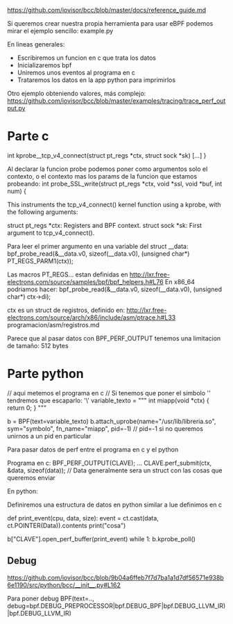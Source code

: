 https://github.com/iovisor/bcc/blob/master/docs/reference_guide.md

Si queremos crear nuestra propia herramienta para usar eBPF podemos mirar el ejemplo sencillo: example.py

En lineas generales:

 - Escribiremos un funcion en c que trata los datos
 - Inicializaremos bpf
 - Uniremos unos eventos al programa en c
 - Trataremos los datos en la app python para imprimirlos


Otro ejemplo obteniendo valores, más complejo:
https://github.com/iovisor/bcc/blob/master/examples/tracing/trace_perf_output.py


# Parte c

int kprobe__tcp_v4_connect(struct pt_regs *ctx, struct sock *sk)
    [...]
}


Al declarar la funcion probe podemos poner como argumentos solo el contexto, o el contexto mas los params de la funcion que estamos probeando:
int probe_SSL_write(struct pt_regs *ctx, void *ssl, void *buf, int num) {


This instruments the tcp_v4_connect() kernel function using a kprobe, with the following arguments:

struct pt_regs *ctx: Registers and BPF context.
struct sock *sk: First argument to tcp_v4_connect().


Para leer el primer argumento en una variable del struct __data:
bpf_probe_read(&__data.v0, sizeof(__data.v0), (unsigned char*) PT_REGS_PARM1(ctx));

Las macros PT_REGS... estan definidas en http://lxr.free-electrons.com/source/samples/bpf/bpf_helpers.h#L76
En x86_64 podriamos hacer:
bpf_probe_read(&__data.v0, sizeof(__data.v0), (unsigned char*) ctx->di);

ctx es un struct de registros, definido en: http://lxr.free-electrons.com/source/arch/x86/include/asm/ptrace.h#L33
programacion/asm/registros.md

Parece que al pasar datos con BPF_PERF_OUTPUT tenemos una limitacion de tamaño: 512 bytes

# Parte python

// aqui metemos el programa en c
// Si tenemos que poner el simbolo '\' tendremos que escaparlo: '\\'
variable_texto = """
int miapp(void *ctx) {
  return 0;
}
"""

b = BPF(text=variable_texto)
b.attach_uprobe(name="/usr/lib/libreria.so", sym="symbolo", fn_name="miapp", pid=-1)
// pid=-1 si no queremos unirnos a un pid en particular


Para pasar datos de perf entre el programa en c y el python 

Programa en c:
  BPF_PERF_OUTPUT(CLAVE);
  ...
  CLAVE.perf_submit(ctx, &data, sizeof(data));
  // Data generalmente sera un struct con las cosas que queremos enviar

En python:

  Definiremos una estructura de datos en python similar a lue definimos en c

  def print_event(cpu, data, size):
    event = ct.cast(data, ct.POINTER(Data)).contents
    print("cosa")
  
  b["CLAVE"].open_perf_buffer(print_event)
  while 1:
      b.kprobe_poll()


## Debug
https://github.com/iovisor/bcc/blob/9b04a6ffeb7f7d7ba1a1d7df56571e938b6e1190/src/python/bcc/__init__.py#L162

Para poner debug
BPF(text=.., debug=bpf.DEBUG_PREPROCESSOR|bpf.DEBUG_BPF|bpf.DEBUG_LLVM_IR)|bpf.DEBUG_LLVM_IR)
